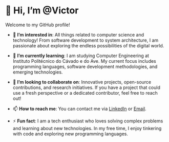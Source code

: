# 👋 Hi, I’m @Victor

Welcome to my GitHub profile!

- 👀 **I’m interested in**: All things related to computer science and technology! From software development to system architecture, I am passionate about exploring the endless possibilities of the digital world.

- 🌱 **I’m currently learning**: I am studying Computer Engineering at Instituto Politécnico do Cávado e do Ave. My current focus includes programming languages, software development methodologies, and emerging technologies.

- 💞️ **I’m looking to collaborate on**: Innovative projects, open-source contributions, and research initiatives. If you have a project that could use a fresh perspective or a dedicated contributor, feel free to reach out!

- 📫 **How to reach me**: You can contact me via [LinkedIn](https://www.linkedin.com/in/victor-destefani-a4a0741a1/) or [Email](victor.destefani@outlook.com). 

- ⚡ **Fun fact**: I am a tech enthusiast who loves solving complex problems and learning about new technologies. In my free time, I enjoy tinkering with code and exploring new programming languages.

<!---
Skunkzenn/Skunkzenn is a ✨ special ✨ repository because its `README.md` (this file) appears on your GitHub profile.
You can click the Preview link to take a look at your changes.
--->
